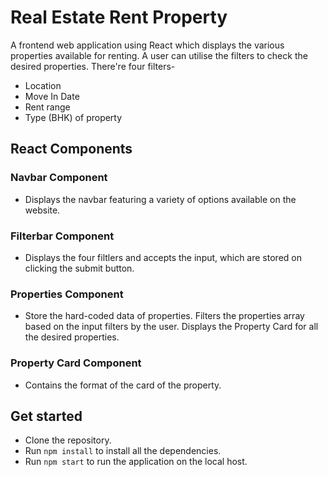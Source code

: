 # Real Estate Rent Property
A frontend web application using React which displays the various properties available for renting. A user can utilise the filters to check the desired properties. There're four filters-
- Location 
- Move In Date
- Rent range
- Type (BHK) of property 

## React Components
### Navbar Component
- Displays the navbar featuring a variety of options available on the website.
### Filterbar Component
- Displays the four filtlers and accepts the input, which are stored on clicking the submit button.
### Properties Component
- Store the hard-coded data of properties. Filters the properties array based on the input filters by the user. Displays the Property Card for all the desired properties.
### Property Card Component
- Contains the format of the card of the property.

## Get started
- Clone the repository.
- Run `npm install` to install all the dependencies. 
- Run `npm start` to run the application on the local host.
